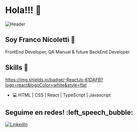 

# Hola!!! :vulcan_salute:

![Header](https://c4.wallpaperflare.com/wallpaper/383/679/624/adventure-time-bmo-wallpaper-preview.jpg)

## Soy Franco Nicoletti :black_heart:

FrontEnd Developer, QA Manual & future BackEnd Developer


## Skills :mechanical_arm:
https://img.shields.io/badge/-ReactJs-61DAFB?logo=react&logoColor=white&style=flat

* 💻 HTML | CSS | React | TypeScript | Javascript

<h2>Seguime en redes! :left_speech_bubble: </h2> 
<p align="left">
	<a href="https://www.linkedin.com/feed/?trk=guest_homepage-basic_nav-header-signin"><img src="https://img.shields.io/badge/LinkedIn--_.svg?style=social&logo=linkedin" alt="LinkedIn"></a>
</p>


<!--
**Frankstein97/Frankstein97** is a ✨ _special_ ✨ repository because its `README.md` (this file) appears on your GitHub profile.

Here are some ideas to get you started:

- 🔭 I’m currently working on ...
- 🌱 I’m currently learning ...
- 👯 I’m looking to collaborate on ...
- 🤔 I’m looking for help with ...
- 💬 Ask me about ...
- 📫 How to reach me: ...
- 😄 Pronouns: ...
- ⚡ Fun fact: ...
-->
